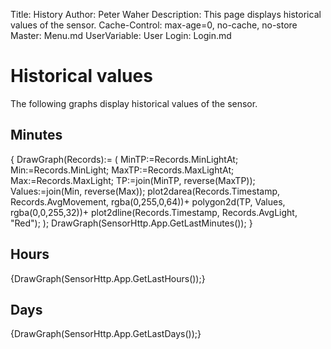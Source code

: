 ﻿Title: History
Author: Peter Waher
Description: This page displays historical values of the sensor.
Cache-Control: max-age=0, no-cache, no-store
Master: Menu.md
UserVariable: User
Login: Login.md

Historical values
============================

The following graphs display historical values of the sensor.

Minutes
-------------

{
DrawGraph(Records):=
(
	MinTP:=Records.MinLightAt;
	Min:=Records.MinLight;
	MaxTP:=Records.MaxLightAt;
	Max:=Records.MaxLight;
	TP:=join(MinTP, reverse(MaxTP));
	Values:=join(Min, reverse(Max));
	plot2darea(Records.Timestamp, Records.AvgMovement, rgba(0,255,0,64))+
		polygon2d(TP, Values, rgba(0,0,255,32))+
		plot2dline(Records.Timestamp, Records.AvgLight, "Red");
);
DrawGraph(SensorHttp.App.GetLastMinutes());
}


Hours
-------------

{DrawGraph(SensorHttp.App.GetLastHours());}


Days
-------------

{DrawGraph(SensorHttp.App.GetLastDays());}
